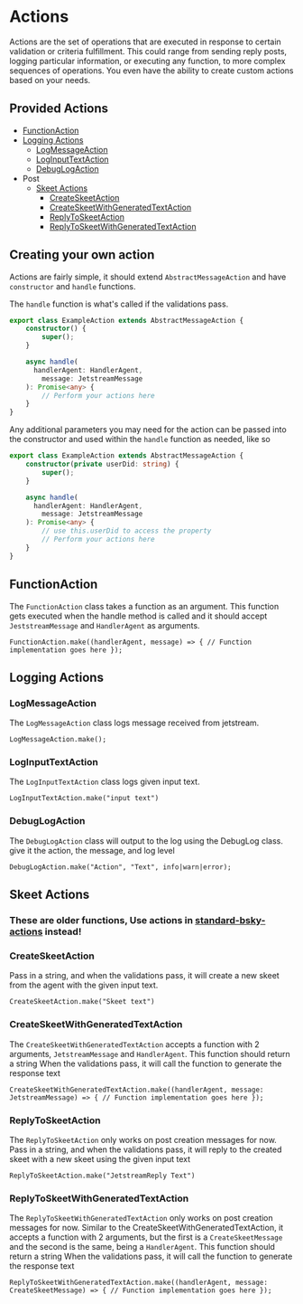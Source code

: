 # Actions

Actions are the set of operations that are executed in response to certain validation or criteria fulfillment. This could range from sending reply posts, logging particular information, or executing any function, to more complex sequences of operations. You even have the ability to create custom actions based on your needs.

## Provided Actions

-   [FunctionAction](#functionaction)
-   [Logging Actions](#logging-actions)
    -   [LogMessageAction](#logmessageaction)
    -   [LogInputTextAction](#loginputtextaction)
    -   [DebugLogAction](#debuglogaction)
-   Post
    -   [Skeet Actions](#skeet-actions)
        -   [CreateSkeetAction](#createskeetaction)
        -   [CreateSkeetWithGeneratedTextAction](#createskeetwithgeneratedtextaction)
        -   [ReplyToSkeetAction](#replytoskeetaction)
        -   [ReplyToSkeetWithGeneratedTextAction](#replytoskeetwithgeneratedtextaction)

## Creating your own action

Actions are fairly simple, it should extend `AbstractMessageAction` and have `constructor` and `handle` functions.

The `handle` function is what's called if the validations pass.

```typescript
export class ExampleAction extends AbstractMessageAction {
    constructor() {
        super();
    }

    async handle(
      handlerAgent: HandlerAgent,
        message: JetstreamMessage
    ): Promise<any> {
        // Perform your actions here
    }
}
```

Any additional parameters you may need for the action can be passed into the constructor and used within the `handle` function as needed, like so

```typescript
export class ExampleAction extends AbstractMessageAction {
    constructor(private userDid: string) {
        super();
    }

    async handle(
      handlerAgent: HandlerAgent,
        message: JetstreamMessage
    ): Promise<any> {
        // use this.userDid to access the property
        // Perform your actions here
    }
}
```

## FunctionAction

The `FunctionAction` class takes a function as an argument. This function gets executed when the handle method is called and it should accept `JeststreamMessage` and `HandlerAgent` as arguments.

`FunctionAction.make((handlerAgent, message) => { // Function implementation goes here });`

## Logging Actions

### LogMessageAction

The `LogMessageAction` class logs message received from jetstream.

`LogMessageAction.make();`

### LogInputTextAction

The `LogInputTextAction` class logs given input text.

`LogInputTextAction.make("input text")`

### DebugLogAction

The `DebugLogAction` class will output to the log using the DebugLog class. give it the action, the message, and log level

`DebugLogAction.make("Action", "Text", info|warn|error);`

## Skeet Actions

### These are older functions, Use actions in [standard-bsky-actions](./standard-bsky-actions/README.md) instead!

### CreateSkeetAction

Pass in a string, and when the validations pass, it will create a new skeet from the agent with the given input text.

`CreateSkeetAction.make("Skeet text")`

### CreateSkeetWithGeneratedTextAction

The `CreateSkeetWithGeneratedTextAction` accepts a function with 2 arguments, `JetstreamMessage` and `HandlerAgent`. This function should return a string
When the validations pass, it will call the function to generate the response text

`CreateSkeetWithGeneratedTextAction.make((handlerAgent, message: JetstreamMessage) => { // Function implementation goes here });`

### ReplyToSkeetAction

The `ReplyToSkeetAction` only works on post creation messages for now.
Pass in a string, and when the validations pass, it will reply to the created skeet with a new skeet using the given input text

`ReplyToSkeetAction.make("JetstreamReply Text")`

### ReplyToSkeetWithGeneratedTextAction

The `ReplyToSkeetWithGeneratedTextAction` only works on post creation messages for now.
Similar to the CreateSkeetWithGeneratedTextAction, it accepts a function with 2 arguments, but the first is a `CreateSkeetMessage` and the second is the same, being a `HandlerAgent`. This function should return a string
When the validations pass, it will call the function to generate the response text

`ReplyToSkeetWithGeneratedTextAction.make((handlerAgent, message: CreateSkeetMessage) => { // Function implementation goes here });`
